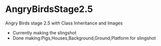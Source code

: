 # AngryBirdsStage2.5
Angry Birds stage 2.5 with Class Inheritance and Images

- Currently making the slingshot 
- Done making:Pigs,Houses,Background,Ground,Platform for slingshot